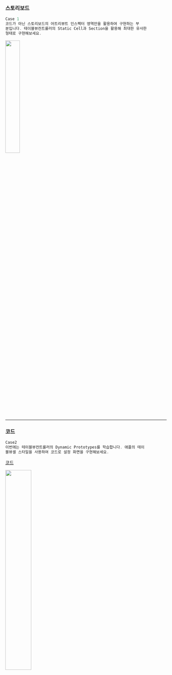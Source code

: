 ### 스토리보드

```swift
Case 1
코드가 아닌 스토리보드의 어트리뷰트 인스펙터 영역만을 활용하여 구현하는 부
분입니다. 테이블뷰컨트롤러의 Static Cell과 Section을 활용해 최대한 유사한
형태로 구현해보세요.
```

<img src = "https://user-images.githubusercontent.com/74236080/136911430-03403e6f-94fe-4dbc-8560-2a2052599525.png" width="30%" height="30%">

---

### 코드

```swift
Case2
이번에는 테이블뷰컨트롤러의 Dynamic Prototypes를 학습합니다. 애플의 테이
블뷰셀 스타일을 사용하여 코드로 설정 화면을 구현해보세요.
```

[코드](https://github.com/camosss/SSAC/blob/main/ssacTableView/ssacTableView/CodeVC.swift)

<img src = "https://user-images.githubusercontent.com/74236080/136911659-dd1ae593-8205-4a31-9540-a22dceb54716.png" width="40%" height="40%">
